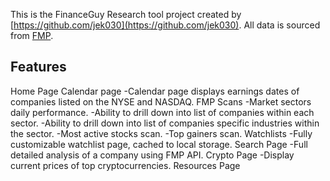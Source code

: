This is the FinanceGuy Research tool project created by [https://github.com/jek030](https://github.com/jek030). All data is sourced from [FMP](https://financialmodelingprep.com/).

## Features
Home Page
Calendar page
-Calendar page displays earnings dates of companies listed on the NYSE and NASDAQ.
FMP Scans
-Market sectors daily performance.
    -Ability to drill down into list of companies within each sector.
    -Ability to drill down into list of companies specific industries within the sector.
-Most active stocks scan.
-Top gainers scan.
Watchlists
-Fully customizable watchlist page, cached to local storage.
Search Page
-Full detailed analysis of a company using FMP API.
Crypto Page
-Display current prices of top cryptocurrencies.
Resources Page